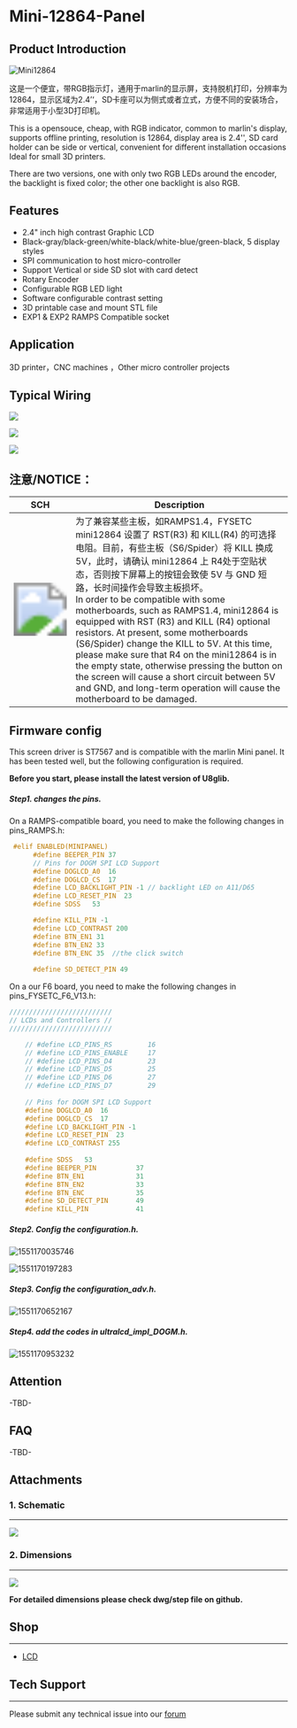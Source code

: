 # Mini-12864-Panel

## Product Introduction


![Mini12864](images/Mini12864.png)

这是一个便宜，带RGB指示灯，通用于marlin的显示屏，支持脱机打印，分辨率为12864，显示区域为2.4’‘，SD卡座可以为侧式或者立式，方便不同的安装场合，非常适用于小型3D打印机。

This is a opensouce, cheap, with RGB indicator, common to marlin's display, supports offline printing, resolution is 12864, display area is 2.4'', SD card holder can be side or vertical, convenient for different installation occasions Ideal for small 3D printers.

There are two versions, one with only two RGB LEDs around the encoder, the backlight is fixed color; the other one backlight is also RGB.

## Features

- 2.4" inch high contrast Graphic LCD
- Black-gray/black-green/white-black/white-blue/green-black, 5 display styles
- SPI communication to host micro-controller
- Support Vertical or side SD slot with card detect
- Rotary Encoder 
- Configurable RGB LED light
- Software configurable contrast setting
- 3D printable case and mount STL file 
- EXP1 & EXP2  RAMPS Compatible socket



## Application

3D printer，CNC machines ，Other micro controller projects



## Typical  Wiring
![](images/Mini12864-bottom.svg)

![](images/Mini12864-EXP1.svg)

![](images/Mini12864-EXP2.svg)



## 注意/NOTICE：

| SCH                                                | Description                                                  |
| -------------------------------------------------- | ------------------------------------------------------------ |
| <img src="images/notice.png" style="zoom:600%;" /> | 为了兼容某些主板，如RAMPS1.4，FYSETC mini12864 设置了 RST(R3) 和 KILL(R4) 的可选择电阻。目前，有些主板（S6/Spider）将 KILL 换成 5V，此时，请确认 mini12864 上 R4处于空贴状态，否则按下屏幕上的按钮会致使 5V 与 GND 短路，长时间操作会导致主板损坏。<br/>   In order to be compatible with some motherboards, such as RAMPS1.4, mini12864 is equipped with RST (R3) and KILL (R4) optional resistors. At present, some motherboards (S6/Spider) change the KILL to 5V. At this time, please make sure that R4 on the mini12864 is in the empty state, otherwise pressing the button on the screen will cause a short circuit between 5V and GND, and long-term operation will cause the motherboard to be damaged. |

## Firmware config

This screen driver is ST7567 and is compatible with the marlin Mini panel. It has been tested well, but the following configuration is required.

**Before you start, please install the latest version of U8glib.**

##### Step1. changes the pins.

On a RAMPS-compatible board, you need to make the following changes in pins_RAMPS.h:

``` cpp tab='pins_RAMPS.h'
 #elif ENABLED(MINIPANEL)
      #define BEEPER_PIN 37
      // Pins for DOGM SPI LCD Support
      #define DOGLCD_A0  16
      #define DOGLCD_CS  17
      #define LCD_BACKLIGHT_PIN -1 // backlight LED on A11/D65
      #define LCD_RESET_PIN  23
      #define SDSS   53

      #define KILL_PIN -1
      #define LCD_CONTRAST 200
      #define BTN_EN1 31
      #define BTN_EN2 33
      #define BTN_ENC 35  //the click switch
    
      #define SD_DETECT_PIN 49
```

On a our F6 board, you need to make the following changes in pins_FYSETC_F6_V13.h:


``` cpp tab='pins_RAMPS.h'
//////////////////////////
// LCDs and Controllers //
//////////////////////////

    // #define LCD_PINS_RS         16
    // #define LCD_PINS_ENABLE     17
    // #define LCD_PINS_D4         23
    // #define LCD_PINS_D5         25
    // #define LCD_PINS_D6         27
    // #define LCD_PINS_D7         29
    
    // Pins for DOGM SPI LCD Support
    #define DOGLCD_A0  16
    #define DOGLCD_CS  17
    #define LCD_BACKLIGHT_PIN -1 
    #define LCD_RESET_PIN  23
    #define LCD_CONTRAST 255
    
    #define SDSS   53
    #define BEEPER_PIN          37
    #define BTN_EN1             31
    #define BTN_EN2             33
    #define BTN_ENC             35
    #define SD_DETECT_PIN       49
    #define KILL_PIN            41
```
##### Step2. Config the configuration.h.

![1551170035746](images/1551170035746.png)

![1551170197283](images/1551170197283.png)

##### Step3. Config the configuration_adv.h.

![1551170652167](images/1551170652167.png)

##### Step4. add the codes in ultralcd_impl_DOGM.h.

![1551170953232](images/1551170953232.png)

## Attention

-TBD-

## FAQ

-TBD-


## Attachments
### 1. Schematic

---------

![](images/mini12864_sch.png)



### 2. Dimensions

---------

![](images/mini12864_dim.png)

**For detailed dimensions please check dwg/step file on github.**

## Shop
---
- [LCD](  )

## Tech Support
---
Please submit any technical issue into our [forum](http://forum.fysetc.com/) 


```

```